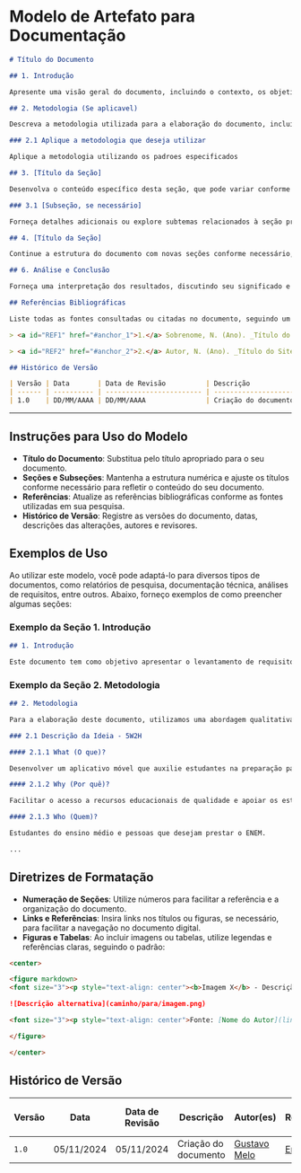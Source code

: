 # Modelo de Artefato para Documentação

```markdown
# Título do Documento

## 1. Introdução

Apresente uma visão geral do documento, incluindo o contexto, os objetivos e a importância do tema abordado. Mencione quaisquer referências a outros documentos ou atividades relacionadas.

## 2. Metodologia (Se aplicavel)

Descreva a metodologia utilizada para a elaboração do documento, incluindo técnicas, ferramentas e abordagens teóricas ou práticas que fundamentam o trabalho.

### 2.1 Aplique a metodologia que deseja utilizar

Aplique a metodologia utilizando os padroes especificados

## 3. [Título da Seção]

Desenvolva o conteúdo específico desta seção, que pode variar conforme o tema do documento. Inclua descrições detalhadas, dados relevantes e quaisquer informações que contribuam para o entendimento do leitor.

### 3.1 [Subseção, se necessário]

Forneça detalhes adicionais ou explore subtemas relacionados à seção principal.

## 4. [Título da Seção]

Continue a estrutura do documento com novas seções conforme necessário, mantendo a coerência e a fluidez das informações.

## 6. Análise e Conclusão

Forneça uma interpretação dos resultados, discutindo seu significado e implicações. Conclua o documento resumindo os pontos-chave e sugerindo próximos passos ou recomendações.

## Referências Bibliográficas

Liste todas as fontes consultadas ou citadas no documento, seguindo um padrão de formatação consistente (ABNT, APA, etc.).

> <a id="REF1" href="#anchor_1">1.</a> Sobrenome, N. (Ano). _Título do Livro ou Artigo_. Editora ou Revista. Disponível em: [link].

> <a id="REF2" href="#anchor_2">2.</a> Autor, N. (Ano). _Título do Site ou Documento Online_. Disponível em: [link]. Acesso em: data de acesso.

## Histórico de Versão

| Versão | Data       | Data de Revisão          | Descrição            | Autor(es)                       | Revisor(es)                       | Detalhes da revisão        |
| ------ | ---------- | ------------------------ | -------------------- | ------------------------------- | --------------------------------- | -------------------------- |
| 1.0    | DD/MM/AAAA | DD/MM/AAAA               | Criação do documento | [Nome do Autor](link do perfil) | [Nome do Revisor](link do perfil) | [Numero do PR](link do pr) |
```

---

## Instruções para Uso do Modelo

- **Título do Documento**: Substitua pelo título apropriado para o seu documento.
- **Seções e Subseções**: Mantenha a estrutura numérica e ajuste os títulos conforme necessário para refletir o conteúdo do seu documento.
- **Referências**: Atualize as referências bibliográficas conforme as fontes utilizadas em sua pesquisa.
- **Histórico de Versão**: Registre as versões do documento, datas, descrições das alterações, autores e revisores.

## Exemplos de Uso

Ao utilizar este modelo, você pode adaptá-lo para diversos tipos de documentos, como relatórios de pesquisa, documentação técnica, análises de requisitos, entre outros. Abaixo, forneço exemplos de como preencher algumas seções:

### Exemplo da Seção 1. Introdução

```markdown
## 1. Introdução

Este documento tem como objetivo apresentar o levantamento de requisitos funcionais e não funcionais para o desenvolvimento do aplicativo "Aprender ENEM". Com base em pesquisas e entrevistas com o público-alvo, buscamos identificar as necessidades essenciais para oferecer uma ferramenta eficaz de preparação para o exame.
```

### Exemplo da Seção 2. Metodologia

```markdown
## 2. Metodologia

Para a elaboração deste documento, utilizamos uma abordagem qualitativa, realizando entrevistas semiestruturadas com estudantes do ensino médio. Além disso, aplicamos questionários online para coletar dados quantitativos sobre as preferências dos usuários.

### 2.1 Descrição da Ideia - 5W2H

#### 2.1.1 What (O que)?

Desenvolver um aplicativo móvel que auxilie estudantes na preparação para o ENEM, oferecendo questões, simulados e materiais de estudo.

#### 2.1.2 Why (Por quê)?

Facilitar o acesso a recursos educacionais de qualidade e apoiar os estudantes na organização e planejamento de seus estudos.

#### 2.1.3 Who (Quem)?

Estudantes do ensino médio e pessoas que desejam prestar o ENEM.

...
```

## Diretrizes de Formatação

- **Numeração de Seções**: Utilize números para facilitar a referência e a organização do documento.
- **Links e Referências**: Insira links nos títulos ou figuras, se necessário, para facilitar a navegação no documento digital.
- **Figuras e Tabelas**: Ao incluir imagens ou tabelas, utilize legendas e referências claras, seguindo o padrão:

```markdown
<center>

<figure markdown>
<font size="3"><p style="text-align: center"><b>Imagem X</b> - Descrição da imagem</p></font>

![Descrição alternativa](caminho/para/imagem.png)

<font size="3"><p style="text-align: center">Fonte: [Nome do Autor](link do perfil)</p></font>

</figure>

</center>
```

## Histórico de Versão

| Versão | Data       | Data de Revisão          | Descrição            | Autor(es)                       | Revisor(es)                       | Detalhes da revisão        |
| ------ | ---------- | ------------------------ | -------------------- | ------------------------------- | --------------------------------- | -------------------------- |
| `1.0`  | 05/11/2024 | 05/11/2024               | Criação do documento | [Gustavo Melo](https://github.com/gusrberto) | [Eric Silveira](https://github.com/ericbky) | [#26](https://github.com/UnBArqDsw2024-2/2024.2_G3_Aprender_Entrega_01/pull/26) |